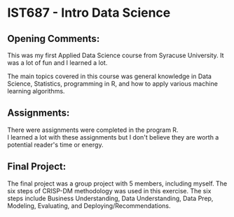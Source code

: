 # IST687 - Intro Data Science

## Opening Comments:
This was my first Applied Data Science course from Syracuse University.  It was a lot of fun and I learned a lot.

The main topics covered in this course was general knowledge in Data Science, Statistics, programming in R, and how to apply various machine learning algorithms.

## Assignments:
There were  assignments were completed in the program R.  
I learned a lot with these assignments but I don't believe they are worth a potential reader's time or energy.

## Final Project:
The final project was a group project with 5 members, including myself.  The six steps of CRISP-DM methodology was used in this exercise.  The six steps include Business Understanding, Data Understanding, Data Prep, Modeling, Evaluating, and Deploying/Recommendations.












































































































